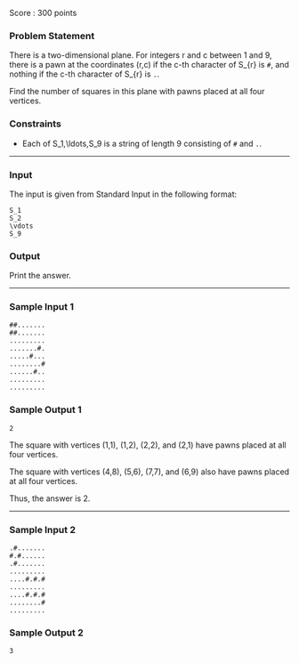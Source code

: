 Score : 300 points

### Problem Statement

There is a two-dimensional plane. For integers r and c between 1 and 9, there is a pawn at the coordinates (r,c) if the c-th character of S\_{r} is `#`, and nothing if the c-th character of S\_{r} is `.`.

Find the number of squares in this plane with pawns placed at all four vertices.

### Constraints

* Each of S\_1,\ldots,S\_9 is a string of length 9 consisting of `#` and `.`.

---

### Input

The input is given from Standard Input in the following format:

```
S_1
S_2
\vdots
S_9
```

### Output

Print the answer.

---

### Sample Input 1

```
##.......
##.......
.........
.......#.
.....#...
........#
......#..
.........
.........
```

### Sample Output 1

```
2
```

The square with vertices (1,1), (1,2), (2,2), and (2,1) have pawns placed at all four vertices.

The square with vertices (4,8), (5,6), (7,7), and (6,9) also have pawns placed at all four vertices.

Thus, the answer is 2.

---

### Sample Input 2

```
.#.......
#.#......
.#.......
.........
....#.#.#
.........
....#.#.#
........#
.........
```

### Sample Output 2

```
3
```